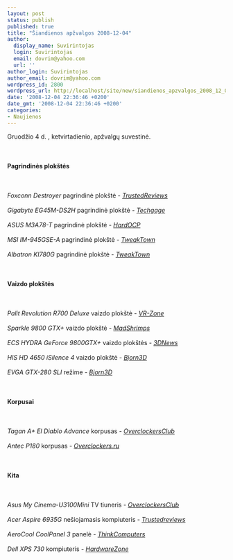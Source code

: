 ```yaml
---
layout: post
status: publish
published: true
title: "Šiandienos apžvalgos 2008-12-04"
author:
  display_name: Suvirintojas
  login: Suvirintojas
  email: dovrim@yahoo.com
  url: ''
author_login: Suvirintojas
author_email: dovrim@yahoo.com
wordpress_id: 2800
wordpress_url: http://localhost/site/new/siandienos_apzvalgos_2008_12_04/
date: '2008-12-04 22:36:46 +0200'
date_gmt: '2008-12-04 22:36:46 +0200'
categories:
- Naujienos
---
```

<p>Gruodžio 4 d. , ketvirtadienio, apžvalgų suvestinė.<br />
<br><br />
<br><b>Pagrindinės plokštės</b><br />
<br><br />
<br><i>Foxconn Destroyer</i> pagrindinė plokštė - <i><a class="ns" href="http://www.trustedreviews.com/motherboards/review/2008/12/04/Foxconn-Destroyer/p1">TrustedReviews</a></i><br />
<br><i>Gigabyte EG45M-DS2H</i> pagrindinė plokštė - <i><a class="ns" href="http://techgage.com/article/gigabyte_eg45m-ds2h/">Techgage</a></i><br />
<br><i>ASUS M3A78-T</i> pagrindinė plokštė - <i><a class="ns" href="http://enthusiast.hardocp.com/article.html?art=MTU3OSwxLCxoZW50aHVzaWFzdA==">HardOCP</a></i><br />
<br><i>MSI IM-945GSE-A</i> pagrindinė plokštė - <i><a class="ns" href="http://www.tweaktown.com/reviews/1675/msi_im_945gse_a_mini_itx_fanless_atom_motherboard/index.html">TweakTown</a></i><br />
<br><i>Albatron  KI780G</i> pagrindinė plokštė - <i><a class="ns" href="http://www.tweaktown.com/reviews/1676/albatron_mini_itx_evolves_ki780g_on_display/index.html">TweakTown</a></i><br />
<br><br />
<br><b>Vaizdo plokštės</b><br />
<br><br />
<br><i>Palit Revolution R700 Deluxe</i> vaizdo plokštė - <i><a class="ns" href="http://www.vr-zone.com/articles/palit-revolution-r700-deluxe/6223.html">VR-Zone</a></i><br />
<br><i>Sparkle 9800 GTX+</i> vaizdo plokštė - <i><a class="ns" href="http://www.madshrimps.be/?action=getarticle&number=1&artpage=3813&articID=890">MadShrimps</a></i><br />
<br><i>ECS HYDRA GeForce 9800GTX+</i> vaizdo plokštės - <i><a class="ns" href="http://www.3dnews.ru/video/ecs_hydra_9800gtx/">3DNews</a></i><br />
<br><i>HIS HD 4650 iSilence 4</i> vaizdo plokštė - <i><a class="ns" href="http://www.bjorn3d.com/read.php?cID=1411">Bjorn3D</a></i><br />
<br><i>EVGA GTX-280 SLI</i> režime - <i><a class="ns" href="http://www.bjorn3d.com/read.php?cID=1403">Bjorn3D</a></i><br />
<br><br />
<br><b>Korpusai</b><br />
<br><br />
<br><i>Tagan A+ El Diablo Advance</i> korpusas - <i><a class="ns" href="http://www.overclockersclub.com/reviews/el_diablo_advance/">OverclockersClub</a></i><br />
<br><i>Antec P180</i> korpusas - <i><a class="ns" href="http://www.overclockers.ru/lab/31244.shtml">Overclockers.ru</a></i><br />
<br><br />
<br><b>Kita</b><br />
<br><br />
<br><i>Asus My Cinema-U3100Mini</i> TV tiuneris - <i><a class="ns" href="http://www.overclockersclub.com/reviews/asus_usb_tvtuner/">OverclockersClub</a></i><br />
<br><i>Acer Aspire 6935G</i> nešiojamasis kompiuteris - <i><a class="ns" href="http://www.trustedreviews.com/notebooks/review/2008/12/04/Acer-Aspire-6935G-16in-Notebook/p1">Trustedreviews</a></i><br />
<br><i>AeroCool CoolPanel 3</i> panelė - <i><a class="ns" href="http://www.thinkcomputers.org/index.php?x=reviews&id=894">ThinkComputers</a></i><br />
<br><i>Dell XPS 730</i> kompiuteris - <i><a class="ns" href="http://www.hardwarezone.com/articles/view.php?cid=11&id=2762">HardwareZone</a></i><br />
<br><br />
<br><br />
<br></p>
